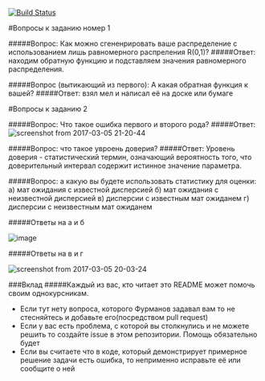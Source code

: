 [![Build Status](https://travis-ci.org/Sammers21/math_stat_python.svg?branch=master)](https://travis-ci.org/Sammers21/math_stat_python)

#Вопросы к заданию номер 1

#####Вопрос: Как можно сгененрировать ваше распределение с использованием лишь равномерного распреления R(0,1)?
#####Ответ: находим обратную функцию и подставляем значения равномерного распределения.

#####Вопрос (вытикающий из первого): А какая обратная функция к вашей?
#####Ответ: взял мел и написал её на доске или бумаге

#Вопросы к заданию 2

#####Вопрос: Что такое ошибка первого и второго рода?
#####Ответ: 
![screenshot from 2017-03-05 21-20-44](https://cloud.githubusercontent.com/assets/16746106/23590054/1ec50b28-01ea-11e7-93da-3511d45e1e24.png)

#####Вопрос: что такое увроень доверия?
#####Ответ: Уровень доверия - статистический термин, означающий вероятность того, что доверительный интервал содержит истинное значение параметра.

#####Вопрос: а какую вы будете использовать статистику для оценки:
			a) мат ожидания с известной дисперсией
			б) мат ожидания с неизвестной дисперсией
			в) дисперсии с известным мат ожиданем
			г) дисперсии с неизвестным мат ожиданем
	
#####Ответы на a и б

![image](https://cloud.githubusercontent.com/assets/16746106/23589495/42427c94-01df-11e7-8291-6169fdc557a0.png)

#####Ответы на в и г

![screenshot from 2017-03-05 20-03-24](https://cloud.githubusercontent.com/assets/16746106/23589484/0e09ba3c-01df-11e7-934a-f6787ce6a1ea.png)

###Вклад
#####Каждый из вас, кто читает это README может помочь своим однокурсникам.
- Если тут нету вопроса, которого Фурманов задавал вам то не стесняйтесь и добавьте его(посредством pull request)
- Если у вас есть проблема, с которой вы столкнулись и не можете решить то создайте issue в этом репозитории. Помощь обязательно будет
- Если вы считаете что в коде, который демонстрирует примерное решение задачи есть ошибка, то неприменно исправьте её или сообщите о ней

